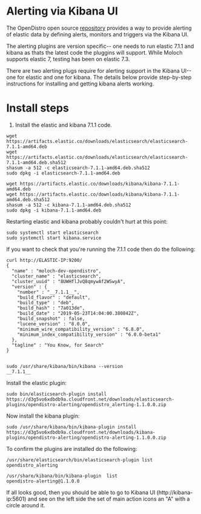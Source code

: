 
# Alerting via Kibana UI

The OpenDistro open source [repository](https://opendistro.github.io/for-elasticsearch/) provides a way to provide alerting of elastic data by defining alerts, monitors and triggers via the Kibana UI.  

The alerting plugins are version specific-- one needs to run elastic 7.1.1 and kibana as thats the latest code the pluggins will support.  While Moloch supports elastic 7, testing has been on elastic 7.3.

There are two alerting plugs require for alerting support in the Kibana UI-- one for elastic and one for kibana.  The details below provide step-by-step instructions for installing and getting kibana alerts working.

# Install steps

1. Install the elastic and kibana 7.1.1 code.

```
wget https://artifacts.elastic.co/downloads/elasticsearch/elasticsearch-7.1.1-amd64.deb
wget https://artifacts.elastic.co/downloads/elasticsearch/elasticsearch-7.1.1-amd64.deb.sha512
shasum -a 512 -c elasticsearch-7.1.1-amd64.deb.sha512
sudo dpkg -i elasticsearch-7.1.1-amd64.deb

wget https://artifacts.elastic.co/downloads/kibana/kibana-7.1.1-amd64.deb
wget https://artifacts.elastic.co/downloads/kibana/kibana-7.1.1-amd64.deb.sha512
shasum -a 512 -c kibana-7.1.1-amd64.deb.sha512
sudo dpkg -i kibana-7.1.1-amd64.deb
```

Restarting elastic and kibana probably couldn't hurt at this point:

```
sudo systemctl start elasticsearch
sudo systemctl start kibana.service
```

If you want to check that you're running the 7.1.1 code then do the following:

```
curl http://ELASTIC-IP:9200/
{
  "name" : "moloch-dev-opendistro",
  "cluster_name" : "elasticsearch",
  "cluster_uuid" : "8UWHflJvQ8qmywAf2WSwyA",
  "version" : {
    "number" : "__7.1.1__",
    "build_flavor" : "default",
    "build_type" : "deb",
    "build_hash" : "7a013de",
    "build_date" : "2019-05-23T14:04:00.380842Z",
    "build_snapshot" : false,
    "lucene_version" : "8.0.0",
    "minimum_wire_compatibility_version" : "6.8.0",
    "minimum_index_compatibility_version" : "6.0.0-beta1"
  },
  "tagline" : "You Know, for Search"
}


sudo /usr/share/kibana/bin/kibana --version
__7.1.1__
```

Install the elastic plugin:

```
sudo bin/elasticsearch-plugin install https://d3g5vo6xdbdb9a.cloudfront.net/downloads/elasticsearch-plugins/opendistro-alerting/opendistro_alerting-1.1.0.0.zip
```

Now install the kibana plugin:

```
sudo /usr/share/kibana/bin/kibana-plugin install https://d3g5vo6xdbdb9a.cloudfront.net/downloads/kibana-plugins/opendistro-alerting/opendistro-alerting-1.1.0.0.zip
```

To confirm the plugins are installed do the following:

```
/usr/share/elasticsearch/bin/elasticsearch-plugin list
opendistro_alerting

/usr/share/kibana/bin/kibana-plugin  list
opendistro-alerting@1.1.0.0
```

If all looks good, then you should be able to go to Kibana UI (http://kibana-ip:5601) and see on the left side the set of main action icons an "A" with a circle around it.









